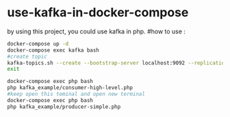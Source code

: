 # use-kafka-in-docker-compose
by using this project, you could use kafka in php. 
#how to use : 
```bash
docker-compose up -d
docker-compose exec kafka bash 
#create topic 
kafka-topics.sh --create --bootstrap-server localhost:9092 --replication-factor 1 --partitions 1 --topic nasser
exit 

docker-compose exec php bash 
php kafka_example/consumer-high-level.php
#keep open this teminal and open new terminal 
docker-compose exec php bash 
php kafka_example/producer-simple.php
```
